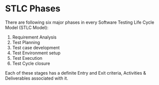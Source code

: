 # STLC Phases

There are following six major phases in every Software Testing Life Cycle Model (STLC Model):

1. Requirement Analysis
2. Test Planning
3. Test case development
4. Test Environment setup
5. Test Execution
6. Test Cycle closure

Each of these stages has a definite Entry and Exit criteria, Activities & Deliverables associated with it.